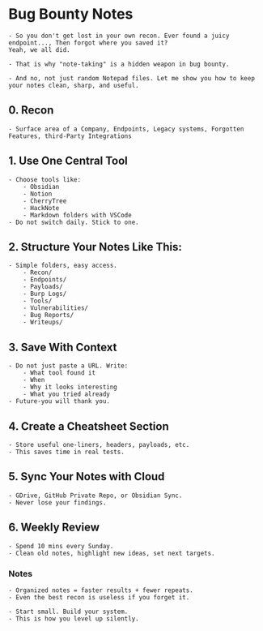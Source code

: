 # Bug Bounty Notes

    - So you don't get lost in your own recon. Ever found a juicy endpoint..., Then forgot where you saved it?
    Yeah, we all did.

    - That is why "note-taking" is a hidden weapon in bug bounty.

    - And no, not just random Notepad files. Let me show you how to keep your notes clean, sharp, and useful.

## 0. Recon

    - Surface area of a Company, Endpoints, Legacy systems, Forgotten Features, third-Party Integrations

## 1. Use One Central Tool

    - Choose tools like:
        - Obsidian
        - Notion
        - CherryTree
        - HackNote
        - Markdown folders with VSCode
    - Do not switch daily. Stick to one.

## 2. Structure Your Notes Like This:

    - Simple folders, easy access.
        - Recon/
        - Endpoints/
        - Payloads/
        - Burp Logs/
        - Tools/
        - Vulnerabilities/
        - Bug Reports/
        - Writeups/

## 3. Save With Context

    - Do not just paste a URL. Write:
        - What tool found it
        - When
        - Why it looks interesting
        - What you tried already
    - Future-you will thank you.

## 4. Create a Cheatsheet Section

    - Store useful one-liners, headers, payloads, etc.
    - This saves time in real tests.

## 5. Sync Your Notes with Cloud

    - GDrive, GitHub Private Repo, or Obsidian Sync.
    - Never lose your findings.

## 6. Weekly Review

    - Spend 10 mins every Sunday.
    - Clean old notes, highlight new ideas, set next targets.

### Notes

    - Organized notes = faster results + fewer repeats.
    - Even the best recon is useless if you forget it.

    - Start small. Build your system.
    - This is how you level up silently.
